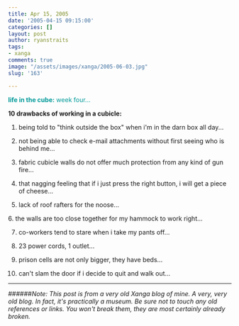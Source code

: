 ```yaml
---
title: Apr 15, 2005
date: '2005-04-15 09:15:00'
categories: []
layout: post
author: ryanstraits
tags:
- xanga
comments: true
image: "/assets/images/xanga/2005-06-03.jpg"
slug: '163'

---
```

<span style="color:#009999"><strong>life in the cube:</strong> week four...</span>

<!-- break -->

<strong>10 drawbacks of working in a cubicle:</strong>

1. being told to "think outside the box" when i'm in the darn box all day...

2. not being able to check e-mail attachments without first seeing who is behind me...

3. fabric cubicle walls do not offer much protection from any kind of gun fire...

4. that nagging feeling that if i just press the right button, i will get a piece of cheese...

5. lack of roof rafters for the noose...

6. the walls are too close together for my hammock to work right...

7. co-workers tend to stare when i take my pants off...

8. 23 power cords, 1 outlet...

9. prison cells are not only bigger, they have beds...

10. can't slam the door if i decide to quit and walk out...

---

######*Note: This post is from a very old Xanga blog of mine. A very, very old blog. In fact, it's practically a museum. Be sure not to touch any old references or links. You won't break them, they are most certainly already broken.*